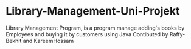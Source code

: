 # Library-Management-Uni-Projekt
Library Management Program, is a program manage adding's books by Employees and buying it by customers using Java
Contibuted by Raffy-Bekhit and KareemHossam
